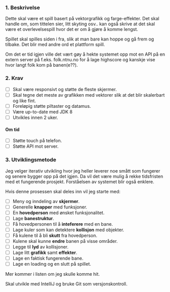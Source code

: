 ### 1. Beskrivelse

Dette skal være et spill basert på vektorgrafikk og farge-effekter. Det skal handle om, som tittelen sier, litt skyting osv.. kan også skrive at det skal være et overlevelsespill hvor det er om å gjøre å komme lengst.

Spillet skal spilles siden i fra, slik at man bare kan hoppe og gå frem og tilbake. Det blir med andre ord et plattform spill.

Om det er tid igjen ville det vært gøy å hekte systemet opp mot en API på en extern server på f.eks. folk.ntnu.no for å lage highscore og kanskje vise hvor langt folk kom på banen(e??).

### 2. Krav

- [ ] Skal være responsivt og støtte de fleste skjermer.
- [ ] Skal tegne det meste av grafikken med vektorer slik at det blir skalerbart og like fint.
- [ ] Foreløpig støtte piltaster og datamus.
- [ ] Være up-to-date med JDK 8
- [ ] Utvikles innen 2 uker.

#### Om tid

- [ ] Støtte touch på telefon.
- [ ] Støtte API mot server.
 
### 3. Utviklingsmetode

Jeg velger iterativ utvikling hvor jeg heller leverer noe smått som fungerer og senere bygger opp på det igjen. Da vil det være mulig å rekke tidsfristen med et fungerende prosjekt. Forståelsen av systemet blir også enklere.

Hvis denne prosessen skal deles inn vil jeg starte med:
- [ ] Meny og inndeling av **skjermer**.
- [ ] Generelle **knapper** med funksjoner.
- [ ] En **hovedperson** med ønsket funksjonalitet.
- [ ] Lage **banestruktur**.
- [ ] Få hovedpersonen til å **inteferere** med en bane.
- [ ] Lage kuler som kan detektere **kollisjon** med objekter.
- [ ] Få kulene til å bli **skutt** fra hovedperson.
- [ ] Kulene skal kunne **endre** banen på visse områder.
- [ ] Legge til **lyd** av kollisjoner.
- [ ] Lage litt **grafikk** samt **effekter**.
- [ ] Lage en faktisk fungerende bane.
- [ ] Lage en loading og en slutt på spillet.

Mer kommer i listen om jeg skulle komme hit.

Skal utvikle med IntelliJ og bruke Git som versjonskontroll.
